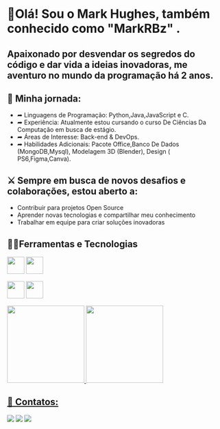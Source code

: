 # 👋Olá! Sou o Mark Hughes, também conhecido como "MarkRBz" .
## Apaixonado por desvendar os segredos do código e dar vida a ideias inovadoras, me aventuro no mundo da programação há 2 anos.


## 🌄 Minha jornada:

- ➦ Linguagens de Programação: Python,Java,JavaScript e C.
- ➦ Experiência: Atualmente estou cursando o curso De Ciências Da Computação em busca de estágio. </h2>
- ➦ Áreas de Interesse: Back-end & DevOps. </h2>
- ➦ Habilidades Adicionais: Pacote Office,Banco De Dados (MongoDB,Mysql), Modelagem 3D (Blender), Design ( PS6,Figma,Canva). </h2>

## ⚔ Sempre em busca de novos desafios e colaborações, estou aberto a:

- Contribuir para projetos Open Source
- Aprender novas tecnologias e compartilhar meu conhecimento
- Trabalhar em equipe para criar soluções inovadoras



## 👩‍💻Ferramentas e Tecnologias

<img loading="lazy" src="https://cdn.jsdelivr.net/gh/devicons/devicon/icons/git/git-original.svg" width="40" height="40"/> <img loading="lazy" src="https://cdn.jsdelivr.net/gh/devicons/devicon@latest/icons/python/python-original.svg" width="40" height="40"/>

          
<img loading="lazy" src="https://cdn.jsdelivr.net/gh/devicons/devicon/icons/java/java-original.svg" width="40" height="40"/> <img loading="lazy" src="https://cdn.jsdelivr.net/gh/devicons/devicon/icons/linux/linux-original.svg" width="40" height="40"/>



<div>
<a href="https://github.com/MarkRBz">
<img loading="lazy" height="180em" src="https://github-readme-stats.vercel.app/api/top-langs/?username=MarkRBz&layout=compact&langs_count=7&theme=dracula"/>
<img loading="lazy" height="180em" src="https://github-readme-stats.vercel.app/api?username=MarkRBz&show_icons=true&theme=dracula&include_all_commits=true&count_private=true"/>
</div>



## 📕 Contatos:

<div>
<a href="https://www.youtube.com/channel/UCoiQ3Mo9lJff6rL4H0yJpCg" target="_blank"><img loading="lazy" src="https://img.shields.io/badge/YouTube-FF0000?style=for-the-badge&logo=youtube&logoColor=white" target="_blank"></a>
<a href = "mailto:markhughes342@gmail.com"><img loading="lazy" src="https://img.shields.io/badge/Gmail-D14836?style=for-the-badge&logo=gmail&logoColor=white" target="_blank"></a>
<a href="www.linkedin.com/in/mark-hughes-67505a2a4" target="_blank"><img loading="lazy" src="https://img.shields.io/badge/-LinkedIn-%230077B5?style=for-the-badge&logo=linkedin&logoColor=white" target="_blank"></a>   
</div>



<!--
**MarkRBz/MarkRBz** is a ✨ _special_ ✨ repository because its `README.md` (this file) appears on your GitHub profile.

Here are some ideas to get you started:

- 🔭 I’m currently working on ...
- 🌱 I’m currently learning ...
- 👯 I’m looking to collaborate on ...
- 🤔 I’m looking for help with ...
- 💬 Ask me about ...
- 📫 How to reach me: ...
- 😄 Pronouns: ...
- ⚡ Fun fact: ...
-->
